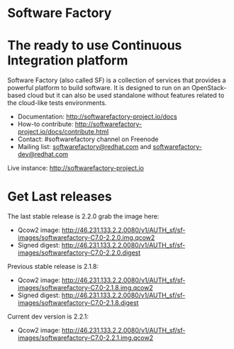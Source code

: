 Software Factory
================

# The ready to use Continuous Integration platform

Software Factory (also called SF) is a collection of services that provides
a powerful platform to build software. It is designed to
run on an OpenStack-based cloud but it can also be used standalone
without features related to the cloud-like tests environments.

* Documentation: http://softwarefactory-project.io/docs
* How-to contribute: http://softwarefactory-project.io/docs/contribute.html
* Contact: #softwarefactory channel on Freenode
* Mailing list: softwarefactory@redhat.com and softwarefactory-dev@redhat.com

Live instance: http://softwarefactory-project.io

# Get Last releases

The last stable release is 2.2.0 grab the image here:

* Qcow2 image: http://46.231.133.2.2.0080/v1/AUTH_sf/sf-images/softwarefactory-C7.0-2.2.0.img.qcow2
* Signed digest: http://46.231.133.2.2.0080/v1/AUTH_sf/sf-images/softwarefactory-C7.0-2.2.0.digest

Previous stable release is 2.1.8:

* Qcow2 image: http://46.231.133.2.2.0080/v1/AUTH_sf/sf-images/softwarefactory-C7.0-2.1.8.img.qcow2
* Signed digest: http://46.231.133.2.2.0080/v1/AUTH_sf/sf-images/softwarefactory-C7.0-2.1.8.digest

Current dev version is 2.2.1:

* Qcow2 image: http://46.231.133.2.2.0080/v1/AUTH_sf/sf-images/softwarefactory-C7.0-2.2.1.img.qcow2
